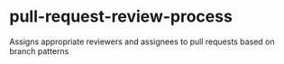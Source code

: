 # pull-request-review-process
Assigns appropriate reviewers and assignees to pull requests based on branch patterns
